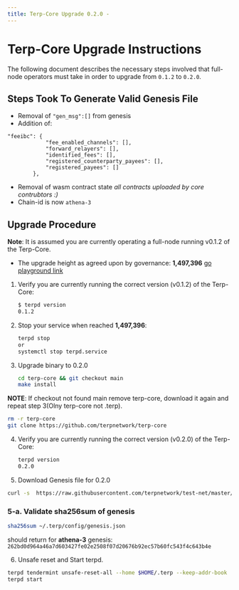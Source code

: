 ```yaml
---
title: Terp-Core Upgrade 0.2.0 -
---
```

<!-- markdown-link-check-disable -->
# Terp-Core Upgrade Instructions

The following document describes the necessary steps involved that full-node operators
must take in order to upgrade from `0.1.2` to `0.2.0`. 

## Steps Took To Generate Valid Genesis File

- Removal of `"gen_msg":[]` from genesis
- Addition of:
```
"feeibc": {
            "fee_enabled_channels": [],
            "forward_relayers": [],
            "identified_fees": [],
            "registered_counterparty_payees": [],
            "registered_payees": []
        },
```
- Removal of wasm contract state *all contracts uploaded by core contrubtors :)*
- Chain-id is now  `athena-3`

## Upgrade Procedure

__Note__: It is assumed you are currently operating a full-node running v0.1.2 of the Terp-Core.

- The upgrade height as agreed upon by governance: __1,497,396__ [go playground link](https://go.dev/play/p/DOtb4m6OqCk)

1. Verify you are currently running the correct version (v0.1.2) of the Terp-Core:

   ```bash
   $ terpd version
   0.1.2
   ```

2. Stop your service when reached __1,497,396__:

   ```bash
   terpd stop
   or
   systemctl stop terpd.service
   ```

3. Upgrade binary to 0.2.0
   
   ```bash
   cd terp-core && git checkout main
   make install
   ```
 __NOTE__: If checkout not found main remove terp-core, download it again and repeat step 3(Olny terp-core not .terp).
 
   ```bash
   rm -r terp-core
   git clone https://github.com/terpnetwork/terp-core
   ```
   
4. Verify you are currently running the correct version (v0.2.0) of the Terp-Core:

   ```bash
   terpd version
   0.2.0
   ```

5. Download Genesis file for 0.2.0
  ```bash
  curl -s  https://raw.githubusercontent.com/terpnetwork/test-net/master/athena-3/genesis.json > ~/.terp/config/genesis.json
  ```
### 5-a. Validate sha256sum of genesis 
```bash 
sha256sum ~/.terp/config/genesis.json  
``` 
should return for **athena-3** genesis:
 ```262bd0d964a46a7d603427fe02e2508f07d20676b92ec57b60fc543f4c643b4e```

6. Unsafe reset and Start terpd.
  ```bash
  terpd tendermint unsafe-reset-all --home $HOME/.terp --keep-addr-book
  terpd start
  ```

<!-- markdown-link-check-enable -->
